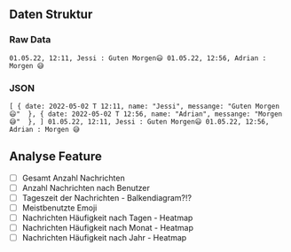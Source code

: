 ## Daten Struktur

### Raw Data
`
01.05.22, 12:11, Jessi : Guten Morgen😃
01.05.22, 12:56, Adrian : Morgen 😅
`

### JSON
`
[
    {
        date: 2022-05-02 T 12:11,
        name: "Jessi",
        messange: "Guten Morgen😃" 
    },
    {
        date: 2022-05-02 T 12:56,
        name: "Adrian",
        messange: "Morgen 😅" 
    },
]
01.05.22, 12:11, Jessi : Guten Morgen😃
01.05.22, 12:56, Adrian : Morgen 😅
`

## Analyse Feature

- [ ] Gesamt Anzahl Nachrichten
- [ ] Anzahl Nachrichten nach Benutzer
- [ ] Tageszeit der Nachrichten - Balkendiagram?!?
- [ ] Meistbenutzte Emoji
- [ ] Nachrichten Häufigkeit nach Tagen - Heatmap
- [ ] Nachrichten Häufigkeit nach Monat - Heatmap
- [ ] Nachrichten Häufigkeit nach Jahr - Heatmap

